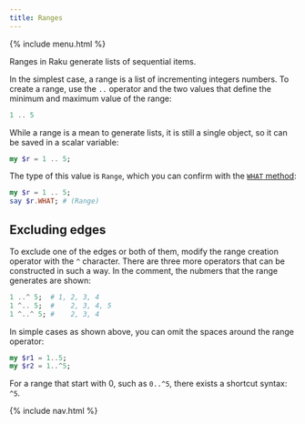 ```yaml
---
title: Ranges
---
```


{% include menu.html %}

Ranges in Raku generate lists of sequential items.

In the simplest case, a range is a list of incrementing integers numbers. To create a range, use the `..` operator and the two values that define the minimum and maximum value of the range:

```raku
1 .. 5
```

While a range is a mean to generate lists, it is still a single object, so it can be saved in a scalar variable:

```raku
my $r = 1 .. 5;
```

The type of this value is `Range`, which you can confirm with the [`WHAT` method](/raku-course/essentials/data-types/what):

```raku
my $r = 1 .. 5;
say $r.WHAT; # (Range)
```

## Excluding edges

To exclude one of the edges or both of them, modify the range creation operator with the `^` character. There are three more operators that can be constructed in such a way. In the comment, the nubmers that the range generates are shown:

```raku
1 ..^ 5;  # 1, 2, 3, 4
1 ^.. 5;  #    2, 3, 4, 5
1 ^..^ 5; #    2, 3, 4
```

In simple cases as shown above, you can omit the spaces around the range operator:

```raku
my $r1 = 1..5;
my $r2 = 1..^5;
```

For a range that start with 0, such as `0..^5`, there exists a shortcut syntax: `^5`.

{% include nav.html %}
